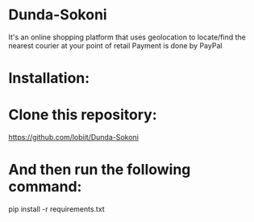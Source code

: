 # Dunda-Sokoni

It's an online shopping platform that uses geolocation to locate/find the nearest courier at your point of retail
Payment is done by PayPal
# Installation:
# Clone this repository:
  https://github.com/lobiit/Dunda-Sokoni
  
# And then run the following command:
  pip install -r requirements.txt
